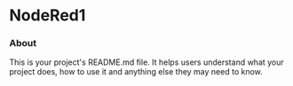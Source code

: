 NodeRed1
========

### About

This is your project's README.md file. It helps users understand what your
project does, how to use it and anything else they may need to know.